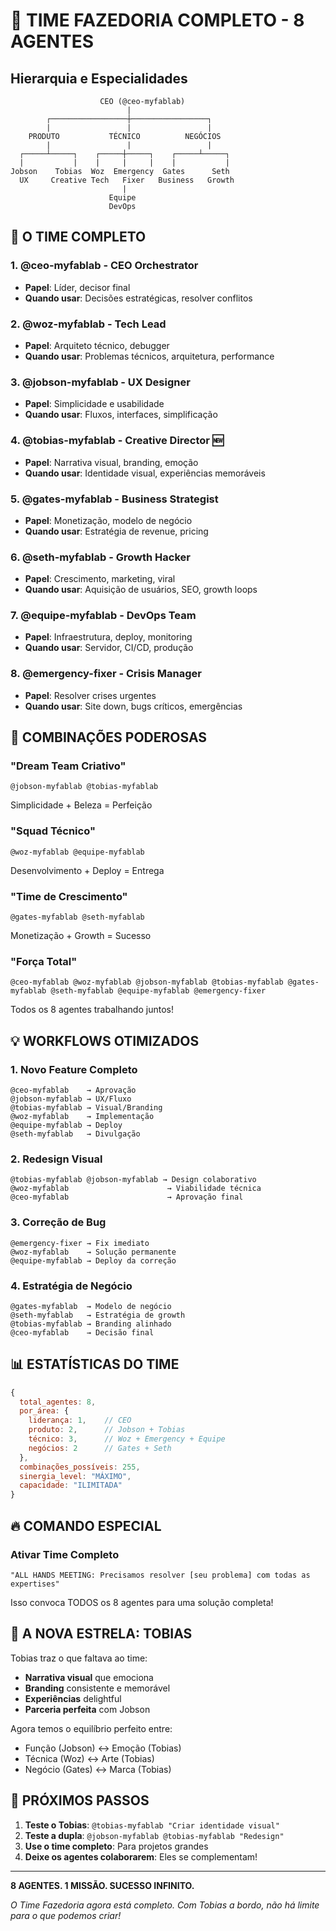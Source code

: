 # 🚀 TIME FAZEDORIA COMPLETO - 8 AGENTES

## Hierarquia e Especialidades

```
                    CEO (@ceo-myfablab)
                          |
        ┌─────────────────┼─────────────────┐
        |                 |                 |
    PRODUTO           TÉCNICO          NEGÓCIOS
        |                 |                 |
  ┌─────┴─────┐    ┌─────┼─────┐    ┌─────┴─────┐
  |           |    |     |     |    |           |
Jobson    Tobias  Woz  Emergency  Gates      Seth
  UX     Creative Tech   Fixer   Business   Growth
                         |
                      Equipe
                      DevOps
```

## 👥 O TIME COMPLETO

### 1. @ceo-myfablab - CEO Orchestrator
- **Papel**: Líder, decisor final
- **Quando usar**: Decisões estratégicas, resolver conflitos

### 2. @woz-myfablab - Tech Lead
- **Papel**: Arquiteto técnico, debugger
- **Quando usar**: Problemas técnicos, arquitetura, performance

### 3. @jobson-myfablab - UX Designer
- **Papel**: Simplicidade e usabilidade
- **Quando usar**: Fluxos, interfaces, simplificação

### 4. @tobias-myfablab - Creative Director 🆕
- **Papel**: Narrativa visual, branding, emoção
- **Quando usar**: Identidade visual, experiências memoráveis

### 5. @gates-myfablab - Business Strategist
- **Papel**: Monetização, modelo de negócio
- **Quando usar**: Estratégia de revenue, pricing

### 6. @seth-myfablab - Growth Hacker
- **Papel**: Crescimento, marketing, viral
- **Quando usar**: Aquisição de usuários, SEO, growth loops

### 7. @equipe-myfablab - DevOps Team
- **Papel**: Infraestrutura, deploy, monitoring
- **Quando usar**: Servidor, CI/CD, produção

### 8. @emergency-fixer - Crisis Manager
- **Papel**: Resolver crises urgentes
- **Quando usar**: Site down, bugs críticos, emergências

## 🎯 COMBINAÇÕES PODEROSAS

### "Dream Team Criativo"
```
@jobson-myfablab @tobias-myfablab
```
Simplicidade + Beleza = Perfeição

### "Squad Técnico"
```
@woz-myfablab @equipe-myfablab
```
Desenvolvimento + Deploy = Entrega

### "Time de Crescimento"
```
@gates-myfablab @seth-myfablab
```
Monetização + Growth = Sucesso

### "Força Total"
```
@ceo-myfablab @woz-myfablab @jobson-myfablab @tobias-myfablab @gates-myfablab @seth-myfablab @equipe-myfablab @emergency-fixer
```
Todos os 8 agentes trabalhando juntos!

## 💡 WORKFLOWS OTIMIZADOS

### 1. Novo Feature Completo
```
@ceo-myfablab    → Aprovação
@jobson-myfablab → UX/Fluxo
@tobias-myfablab → Visual/Branding
@woz-myfablab    → Implementação
@equipe-myfablab → Deploy
@seth-myfablab   → Divulgação
```

### 2. Redesign Visual
```
@tobias-myfablab @jobson-myfablab → Design colaborativo
@woz-myfablab                      → Viabilidade técnica
@ceo-myfablab                      → Aprovação final
```

### 3. Correção de Bug
```
@emergency-fixer → Fix imediato
@woz-myfablab    → Solução permanente
@equipe-myfablab → Deploy da correção
```

### 4. Estratégia de Negócio
```
@gates-myfablab  → Modelo de negócio
@seth-myfablab   → Estratégia de growth
@tobias-myfablab → Branding alinhado
@ceo-myfablab    → Decisão final
```

## 📊 ESTATÍSTICAS DO TIME

```javascript
{
  total_agentes: 8,
  por_área: {
    liderança: 1,    // CEO
    produto: 2,      // Jobson + Tobias
    técnico: 3,      // Woz + Emergency + Equipe
    negócios: 2      // Gates + Seth
  },
  combinações_possíveis: 255,
  sinergia_level: "MÁXIMO",
  capacidade: "ILIMITADA"
}
```

## 🔥 COMANDO ESPECIAL

### Ativar Time Completo
```
"ALL HANDS MEETING: Precisamos resolver [seu problema] com todas as expertises"
```

Isso convoca TODOS os 8 agentes para uma solução completa!

## 🎨 A NOVA ESTRELA: TOBIAS

Tobias traz o que faltava ao time:
- **Narrativa visual** que emociona
- **Branding** consistente e memorável
- **Experiências** delightful
- **Parceria perfeita** com Jobson

Agora temos o equilíbrio perfeito entre:
- Função (Jobson) ↔️ Emoção (Tobias)
- Técnica (Woz) ↔️ Arte (Tobias)
- Negócio (Gates) ↔️ Marca (Tobias)

## 🚀 PRÓXIMOS PASSOS

1. **Teste o Tobias**: `@tobias-myfablab "Criar identidade visual"`
2. **Teste a dupla**: `@jobson-myfablab @tobias-myfablab "Redesign"`
3. **Use o time completo**: Para projetos grandes
4. **Deixe os agentes colaborarem**: Eles se complementam!

---

**8 AGENTES. 1 MISSÃO. SUCESSO INFINITO.**

*O Time Fazedoria agora está completo. Com Tobias a bordo, não há limite para o que podemos criar!*